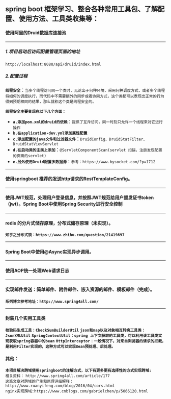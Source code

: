 ## spring boot 框架学习、整合各种常用工具包、了解配置、使用方法、工具类收集等：

#### 使用阿里的Druid数据库连接池

------------

##### 1.项目启动后访问配置管理页面的地址   
`http://localhost:8080/api/druid/index.html`

##### 2.配置过程
__`线程安全`__：`当多个线程访问同一个类时，无论出于何种环境，采用何种调度方式，或者多个线程将如何的调度执行，而代码中不需要额外的同步或者协同方式，这个类都可以表现出正常的行为得到预期相同的结果，那么就称这个类是线程安全的。`

__`线程安全主要变现在以下几个方面：`__
- __`a.添加pom.xml的druid的依赖`__：`提供了互斥访问，同一时刻只允许一个线程来对它进行操作`
- __`b.在application-dev.yml添加属性配置`__
- __`c.添加配置的java文件和过滤器文件`__：`DruidConfig、DruidStatFilter、DruidStatViewServlet`
- __`d.在启动类的主类上添加`__：`@ServletComponentScan(servlet 扫描，注册发现配置的页面的servlet)`
- __`e.另外使用Druid配置多数据源`__：`参考：https://www.bysocket.com/?p=1712`

------------

#### 使用springboot 推荐的发送http请求的RestTemplateConfig。

------------

#### 使用JWT规范，处理用户登录信息，并按照JWT规范给用户颁发证书token（jwt）。Spring Boot中使用Spring Security进行安全控制

------------

#### redis 的分片式储存原理，分布式储存原理（未实现）。
__`知乎之分布式锁：https://www.zhihu.com/question/21419897`__

------------

#### Spring Boot中使用@Async实现异步调用。

------------

#### 使用AOP统一处理Web请求日志

------------

#### 实现邮件发送：简单邮件、附件邮件、嵌入资源的邮件、模板邮件（完成）。

__`系列博文参考地址：http://www.spring4all.com/`__

------------

#### 封装几个实用工具类
__`校验码生成工具：CheckSumBuilderUtil`__
__`json和map以及对象相互转换工具类：JsonXMLUtil`__
__`SpringContextUtil：spring 上下文获取的工具类，可以利用该工具类实现获取spring容器中的bean`__
__`HttpInterceptor：一般情况下，对来自浏览器的请求的拦截，是利用Filter实现的，这种方式可以实现Bean预处理、后处理。`__


#### 其他：
__`本项目解决跨域使用springboot的注解方式，以下有更多更有选择性的方式实现跨域:`__   
`相关资料：`
        `http://www.spring4all.com/article/177`    
        `这篇文章对跨域的产生和原理详细解释：http://www.ruanyifeng.com/blog/2016/04/cors.html`  
        `nginx实现跨域:https://www.cnblogs.com/gabrielchen/p/5066120.html`
















